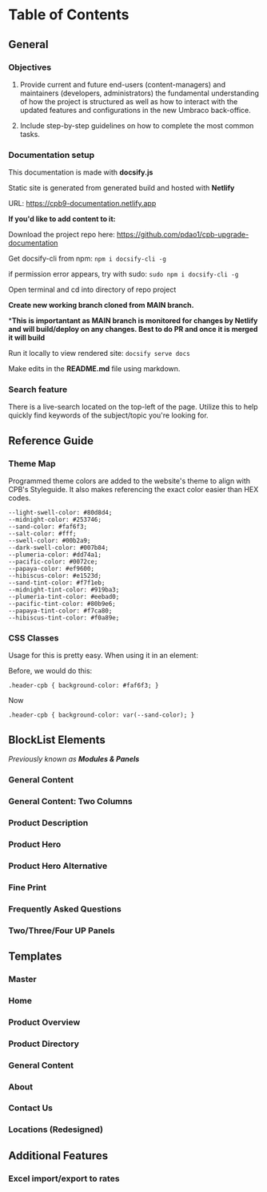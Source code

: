 # **Table of Contents**
## **General**

### Objectives

1. Provide current and future end-users (content-managers) and maintainers (developers, administrators) the fundamental understanding of how the project is structured as well as how to interact with the updated features and configurations in the new Umbraco back-office.

2. Include step-by-step guidelines on how to complete the most common tasks.


### Documentation setup

This documentation is made with **docsify.js**

Static site is generated from generated build and hosted with **Netlify**

URL: https://cpb9-documentation.netlify.app

**If you'd like to add content to it:**

 Download the project repo here: https://github.com/pdao1/cpb-upgrade-documentation

 Get docsify-cli from npm: `npm i docsify-cli -g`

  if permission error appears, try with sudo: `sudo npm i docsify-cli -g`

Open terminal and cd into directory of repo project

**Create new working branch cloned from MAIN branch.**

***This is importantant as MAIN branch is monitored for changes by Netlify and will build/deploy on any changes.  Best to do PR and once it is merged it will build**

 Run it locally to view rendered site: `docsify serve docs`

 Make edits in the **README.md** file using markdown.
 

### Search feature

There is a live-search located on the top-left of the page. Utilize this to help quickly find keywords of the subject/topic you're looking for.

## **Reference Guide**

### Theme Map

Programmed theme colors are added to the website's theme to align with CPB's Styleguide.  It also makes referencing the exact color easier than HEX codes.


    --light-swell-color: #80d8d4;
    --midnight-color: #253746;
    --sand-color: #faf6f3;
    --salt-color: #fff;
    --swell-color: #00b2a9;
    --dark-swell-color: #007b84;
    --plumeria-color: #dd74a1;
    --pacific-color: #0072ce;
    --papaya-color: #ef9600;
    --hibiscus-color: #e1523d;
    --sand-tint-color: #f7f1eb;
    --midnight-tint-color: #919ba3;
    --plumeria-tint-color: #eebad0;
    --pacific-tint-color: #80b9e6;
    --papaya-tint-color: #f7ca80;
    --hibiscus-tint-color: #f0a89e;

### CSS Classes

Usage for this is pretty easy.  When using it in an element:

Before, we would do this:

`.header-cpb {
  background-color: #faf6f3;
}`

Now

`.header-cpb {
  background-color: var(--sand-color);
}`
## **BlockList Elements**
*Previously known as **Modules & Panels***

### General Content

### General Content: Two Columns

### Product Description

### Product Hero

### Product Hero Alternative

### Fine Print

### Frequently Asked Questions

### Two/Three/Four UP Panels

## **Templates**

### Master

### Home
### Product Overview

### Product Directory

### General Content

### About

### Contact Us

### Locations (Redesigned)

## **Additional Features**

### Excel import/export to rates